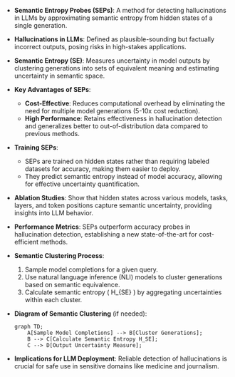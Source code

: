 - **Semantic Entropy Probes (SEPs)**: A method for detecting hallucinations in LLMs by approximating semantic entropy from hidden states of a single generation.
  
- **Hallucinations in LLMs**: Defined as plausible-sounding but factually incorrect outputs, posing risks in high-stakes applications.

- **Semantic Entropy (SE)**: Measures uncertainty in model outputs by clustering generations into sets of equivalent meaning and estimating uncertainty in semantic space.

- **Key Advantages of SEPs**:
  - **Cost-Effective**: Reduces computational overhead by eliminating the need for multiple model generations (5-10x cost reduction).
  - **High Performance**: Retains effectiveness in hallucination detection and generalizes better to out-of-distribution data compared to previous methods.

- **Training SEPs**: 
  - SEPs are trained on hidden states rather than requiring labeled datasets for accuracy, making them easier to deploy.
  - They predict semantic entropy instead of model accuracy, allowing for effective uncertainty quantification.

- **Ablation Studies**: Show that hidden states across various models, tasks, layers, and token positions capture semantic uncertainty, providing insights into LLM behavior.

- **Performance Metrics**: SEPs outperform accuracy probes in hallucination detection, establishing a new state-of-the-art for cost-efficient methods.

- **Semantic Clustering Process**:
  1. Sample model completions for a given query.
  2. Use natural language inference (NLI) models to cluster generations based on semantic equivalence.
  3. Calculate semantic entropy \( H_{SE} \) by aggregating uncertainties within each cluster.

- **Diagram of Semantic Clustering** (if needed):
  ```mermaid
  graph TD;
      A[Sample Model Completions] --> B[Cluster Generations];
      B --> C[Calculate Semantic Entropy H_SE];
      C --> D[Output Uncertainty Measure];
  ```

- **Implications for LLM Deployment**: Reliable detection of hallucinations is crucial for safe use in sensitive domains like medicine and journalism.